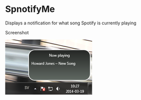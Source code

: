 SpnotifyMe
==========

Displays a notification for what song Spotify is currently playing


Screenshot

![Alt text](https://github.com/Kekke88/SpnotifyMe/blob/master/spnotifyme.png?raw=true "SpotnifyMe Screenshot")

